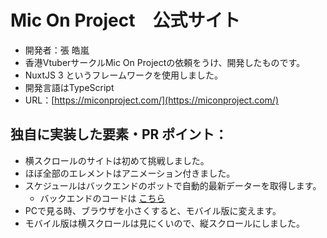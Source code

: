 # Mic On Project　公式サイト
- 開発者：張 皓嵐
- 香港VtuberサークルMic On Projectの依頼をうけ、開発したものです。
- NuxtJS 3 というフレームワークを使用しました。
- 開発言語はTypeScript
- URL：[https://miconproject.com/](https://miconproject.com/)

## 独自に実装した要素・PR ポイント：
- 横スクロールのサイトは初めて挑戦しました。
- ほぼ全部のエレメントはアニメーション付きました。
- スケジュールはバックエンドのボットで自動的最新データーを取得します。
  - バックエンドのコードは [こちら](https://github.com/loaqloaqloaq/MOP-Offical-Backend)
- PCで見る時、ブラウザを小さくすると、モバイル版に変えます。
- モバイル版は横スクロールは見にくいので、縦スクロールにしました。
